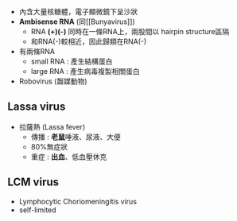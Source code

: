 - 內含大量核糖體，電子顯微鏡下呈沙狀
- **Ambisense RNA** (同[[Bunyavirus]])
	- RNA **(+)(-)** 同時在一條RNA上，兩股間以 hairpin structure區隔
	- 和RNA(-)較相近，因此歸類在RNA(-)
- 有兩條RNA
	- small RNA : 產生結構蛋白
	- large RNA : 產生病毒複製相關蛋白
- Robovirus (齧媒動物)
## Lassa virus
- 拉薩熱 (Lassa fever)
	- 傳播 : **老鼠**唾液、尿液、大便
	- 80%無症狀
	- 重症 : **出血**、低血壓休克
## LCM virus
- Lymphocytic Choriomeningitis virus
- self-limited